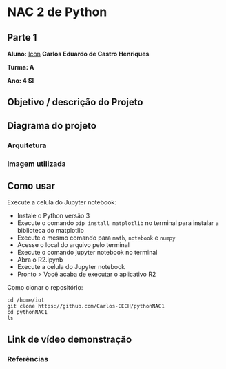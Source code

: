 # NAC 2 de Python

## Parte 1

**Aluno:** 
[Icon](images/carloseduardo-01[250].PNG "Carlos Eduardo de Castro Henriques")
**Carlos Eduardo de Castro Henriques**

**Turma: A**

**Ano: 4 SI**

## Objetivo / descrição do Projeto

## Diagrama do projeto

### Arquitetura

### Imagem utilizada

## Como usar 

Execute a celula do Jupyter notebook:

* Instale o Python versão 3
* Execute o comando `pip install matplotlib` no terminal para instalar a biblioteca do matplotlib 
* Execute o mesmo comando para `math`, `notebook` e `numpy`
* Acesse o local do arquivo pelo terminal
* Execute o comando jupyter notebook no terminal
* Abra o R2.ipynb
* Execute a celula do Jupyter notebook
* Pronto > Você acaba de executar o aplicativo R2

Como clonar o repositório:

    cd /home/iot
    git clone https://github.com/Carlos-CECH/pythonNAC1
    cd pythonNAC1
    ls


## Link de vídeo demonstração

<!--[Link para o video youtube](https://youtu.be/wv0MEnzSnEs)-->


### Referências 

<!--* [Basic writing and formatting syntax](https://docs.github.com/en/github/writing-on-github/getting-started-with-writing-and-formatting-on-github/basic-writing-and-formatting-syntax)
* [Math.atan2()](https://developer.mozilla.org/pt-BR/docs/Web/JavaScript/Reference/Global_Objects/Math/atan2)
* [OpenCV - Contour Features](https://docs.opencv.org/4.x/dd/d49/tutorial_py_contour_features.html)-->
